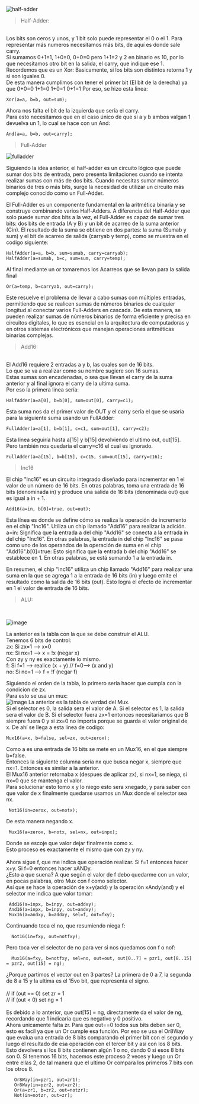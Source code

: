 ![half-adder](https://github.com/AndresFelipeMunozAguilar/Group_S13T3_Repository/assets/104959341/8489f60a-a26b-4717-a0de-3319fcd61a1f)
>Half-Adder:
<br>
Los bits son ceros y unos, y 1 bit solo puede representar el 0 o el 1. Para representar más numeros necesitamos más bits, de aquí es donde sale carry.<br>
Si sumamos 0+1=1, 1+0=0, 0+0=0 pero 1+1=2 y 2 en binario es 10, por lo que necesitamos otro bit en la salida, el carry, que indique ese 1.
Recordemos que es un Xor: Basicamente, si los bits son distintos retorna 1 y si son iguales 0.<br>
De esta manera cumplimos con tener el primer bit (El bit de la derecha) ya que 0+0=0 1+1=0 1+0=1 0+1=1
Por eso, se hizo esta linea:

```
Xor(a=a, b=b, out=sum);
```

Ahora nos falta el bit de la izquierda que sería el carry.<br>
Para esto necesitamos que en el caso único de que si a y b ambos valgan 1 devuelva un 1, lo cual se hace con un And:

```
And(a=a, b=b, out=carry);
```
>Full-Adder

![fulladder](https://github.com/AndresFelipeMunozAguilar/Group_S13T3_Repository/assets/98712631/d9505dda-87ab-4f73-8a8d-867547450dbc)

Siguiendo la idea anterior, el half-adder es un circuito lógico que puede sumar dos bits de entrada, pero presenta limitaciones cuando se intenta realizar sumas con más de dos bits. Cuando necesitas sumar números binarios de tres o más bits, surge la necesidad de utilizar un circuito más complejo conocido como un Full-Adder.

El Full-Adder es un componente fundamental en la aritmética binaria y se construye combinando varios Half-Adders. A diferencia del Half-Adder que solo puede sumar dos bits a la vez, el Full-Adder es capaz de sumar tres bits: dos bits de entrada (A y B) y un bit de acarreo de la suma anterior (Cin). El resultado de la suma se obtiene en dos partes: la suma (Sumab y sum) y el bit de acarreo de salida (carryab y temp), como se muestra en el codigo siguiente:

```
HalfAdder(a=a, b=b, sum=sumab, carry=carryab);
HalfAdder(a=sumab, b=c, sum=sum, carry=temp);
```

Al final mediante un or tomaremos los Acarreos que se llevan para la salida final

```
Or(a=temp, b=carryab, out=carry);
```

Este resuelve el problema de llevar a cabo sumas con múltiples entradas, permitiendo que se realicen sumas de números binarios de cualquier longitud al conectar varios Full-Adders en cascada. De esta manera, se pueden realizar sumas de números binarios de forma eficiente y precisa en circuitos digitales, lo que es esencial en la arquitectura de computadoras y en otros sistemas electrónicos que manejan operaciones aritméticas binarias complejas.

>Add16:
<br>
El Add16 requiere 2 entradas a y b, las cuales son de 16 bits.<br>
Lo que se va a realizar como su nombre sugiere son 16 sumas.<br>
Estas sumas son encadenadas, o sea que llevan el carry de la suma anterior y al final ignora el carry de la ultima suma.<br>
Por eso la primera linea sería:

```
HalfAdder(a=a[0], b=b[0], sum=out[0], carry=c1);
```
Esta suma nos da el primer valor de  OUT y el carry sería el que se usaría para la siguiente suma usando un FullAdder:

```
FullAdder(a=a[1], b=b[1], c=c1, sum=out[1], carry=c2);
```

Esta linea seguiría hasta a[15] y b[15] devolviendo el ultimo out, out[15]. Pero también nos quedaría el carry=c16 el cual es ignorado.

```
FullAdder(a=a[15], b=b[15], c=c15, sum=out[15], carry=c16);
```

>Inc16

El chip "Inc16" es un circuito integrado diseñado para incrementar en 1 el valor de un número de 16 bits. En otras palabras, toma una entrada de 16 bits (denominada in) y produce una salida de 16 bits (denominada out) que es igual a in + 1.

```
Add16(a=in, b[0]=true, out=out);
```

Esta línea es donde se define cómo se realiza la operación de incremento en el chip "Inc16". Utiliza un chip llamado "Add16" para realizar la adición.
a=in: Significa que la entrada a del chip "Add16" se conecta a la entrada in del chip "Inc16". En otras palabras, la entrada in del chip "Inc16" se pasa como uno de los operandos de la operación de suma en el chip "Add16".b[0]=true: Esto significa que la entrada b del chip "Add16" se establece en 1. En otras palabras, se está sumando 1 a la entrada in.

En resumen, el chip "Inc16" utiliza un chip llamado "Add16" para realizar una suma en la que se agrega 1 a la entrada de 16 bits (in) y luego emite el resultado como la salida de 16 bits (out). Esto logra el efecto de incrementar en 1 el valor de entrada de 16 bits.

>ALU:
<br>

![image](https://github.com/AndresFelipeMunozAguilar/Group_S13T3_Repository/assets/104959341/3361fdde-525e-4fdb-9aba-8bda2e09c9af)

La anterior es la tabla con la que se debe construir el ALU.<br>
Tenemos 6 bits de control:<br>
zx: Si zx=1 --> x=0<br>
nx: Si nx=1 --> x = !x (negar x) <br>
Con zy y ny es exactamente lo mismo. <br>
f: Si f=1 --> realice (x + y) // f=0--> (x and y)<br>
no: Si no=1 --> f = !f (negar f)<br>

Siguiendo el orden de la tabla, lo primero sería hacer que cumpla con la condicion de zx.<br>
Para esto se usa un mux:<br>
![image](https://github.com/AndresFelipeMunozAguilar/Group_S13T3_Repository/assets/104959341/808c82ce-97b4-4165-a40b-fa2844a3f921)
La anterior es la tabla de verdad del Mux.<br>
Si el selector es 0, la salida sera el valor de A. Si el selector es 1, la salida sera el valor de B.
Si el selector fuera zx=1 entonces necesitariamos que B siempre fuera 0 y si zx=0 no importa porque se guarda el valor original de x.
De ahí se llega a esta linea de codigo:

```
Mux16(a=x, b=false, sel=zx, out=zerox);
```
Como a es una entrada de 16 bits se mete en un Mux16, en el que siempre b=false.<br>
Entonces la siguiente columna sería nx que busca negar x, siempre que nx=1. Entonces es similar a la anterior.<br>
El Mux16 anterior retornaba x (despues de aplicar zx), si nx=1, se niega, si nx=0 que se mantenga el valor.<br>
Para solucionar esto tomo x y lo niego esto sera xnegado, y para saber con que valor de x finalmente quedarse usamos un Mux donde el selector sea nx.<br>


```
 Not16(in=zerox, out=notx);
```
De esta manera negando x.<br>
```
 Mux16(a=zerox, b=notx, sel=nx, out=inpx);
```
Donde se escoje que valor dejar finalmente como x.<br>
Esto proceso es exactamente el mismo que con zy y ny.<br>
<br>
Ahora sigue f, que me indica que operación realizar. Si f=1 entonces hacer x+y. Si f=0 entonces hacer xANDy.<br>
¿Esto a que suena? A que según el valor de f debo quedarme con un valor, en pocas palabras, otro Mux con f como selector.<br>
Así que se hace la operación de x+y(add) y la operación xAndy(and) y el selector me indica que valor tomar:

```
 Add16(a=inpx, b=inpy, out=addxy);
 And16(a=inpx, b=inpy, out=andxy);
 Mux16(a=andxy, b=addxy, sel=f, out=fxy);
```

Continuando toca el no, que resumiendo niega f:

```
  Not16(in=fxy, out=notfxy);
```
Pero toca ver el selector de no para ver si nos quedamos con f o nof:

```
  Mux16(a=fxy, b=notfxy, sel=no, out=out, out[0..7] = pzr1, out[8..15] = pzr2, out[15] = ng);
```
¿Porque partimos el vector out en 3 partes? La primera de 0 a 7, la segunda de 8 a 15 y la ultima es el 15vo bit, que representa el signo.<br>
<br>
// if (out == 0) set zr = 1<br>
// if (out < 0) set ng = 1<br><br>
Es debido a lo anterior, que out[15] = ng, directamente da el valor de ng, recordando que 1 indicaria que es negativo y 0 positivo.<br>
Ahora unicamente falta zr. Para que out==0 todos sus bits deben ser 0, esto es facil ya que un Or cumple esa función. Por eso se usa el Or8Way que evalua una entrada de 8 bits comparando el primer bit con el segundo y luego el resultado de esa operación con el tercer bit y así con los 8 bits. Esto devolvera si los 8 bits contienen algún 1 o no, dando 0 si  esos 8 bits son 0. Si tenemos 16 bits, hacemos este proceso 2 veces y luego un Or entre ellas 2, de tal manera que el ultimo Or compara los primeros 7 bits con los otros 8.<br>
```
   Or8Way(in=pzr1, out=zr1);
   Or8Way(in=pzr2, out=zr2);
   Or(a=zr1, b=zr2, out=notzr);
   Not(in=notzr, out=zr);
```




